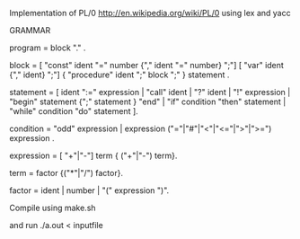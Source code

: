 Implementation of  PL/0  http://en.wikipedia.org/wiki/PL/0   using lex and yacc

GRAMMAR 


program = block "." .

block = [ "const" ident "=" number {"," ident "=" number} ";"]
[ "var" ident {"," ident} ";"]
{ "procedure" ident ";" block ";" } statement .

statement = [ ident ":=" expression | "call" ident 
| "?" ident | "!" expression 
| "begin" statement {";" statement } "end" 
| "if" condition "then" statement 
| "while" condition "do" statement ].

condition = "odd" expression |
expression ("="|"#"|"<"|"<="|">"|">=") expression .

expression = [ "+"|"-"] term { ("+"|"-") term}.

term = factor {("*"|"/") factor}.

factor = ident | number | "(" expression ")".



Compile using  make.sh

and run ./a.out < inputfile


